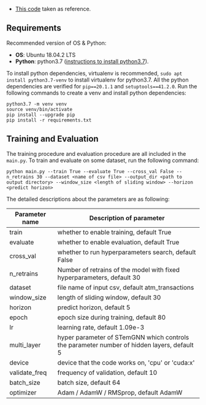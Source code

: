 
* [This code](https://github.com/microsoft/StemGNN) taken as reference.

## Requirements

Recommended version of OS & Python:

* **OS**: Ubuntu 18.04.2 LTS
* **Python**: python3.7 ([instructions to install python3.7](https://linuxize.com/post/how-to-install-python-3-7-on-ubuntu-18-04/)).

To install python dependencies, virtualenv is recommended, `sudo apt install python3.7-venv` to install virtualenv for python3.7. All the python dependencies are verified for `pip==20.1.1` and `setuptools==41.2.0`. Run the following commands to create a venv and install python dependencies:

```setup
python3.7 -m venv venv
source venv/bin/activate
pip install --upgrade pip
pip install -r requirements.txt
```
## Training and Evaluation

The training procedure and evaluation procedure are all included in the `main.py`. To train and evaluate on some dataset, run the following command:

```train & evaluate
python main.py --train True --evaluate True --cross_val False --n_retrains 30 --dataset <name of csv file> --output_dir <path to output directory> --window_size <length of sliding window> --horizon <predict horizon>
```

The detailed descriptions about the parameters are as following:

| Parameter name | Description of parameter |
| --- | --- |
| train | whether to enable training, default True |
| evaluate | whether to enable evaluation, default True |
| cross_val | whether to run hyperparameters search, default False |
| n_retrains | Number of retrains of the model with fixed hyperparameters, default 30 |
| dataset | file name of input csv, default atm_transactions |
| window_size | length of sliding window, default 30 |
| horizon | predict horizon, default 5 |
| epoch | epoch size during training, default 80 |
| lr | learning rate, default 1.09e-3 |
| multi_layer | hyper parameter of STemGNN which controls the parameter number of hidden layers, default 5 |
| device | device that the code works on, 'cpu' or 'cuda:x' | 
| validate_freq | frequency of validation, default 10 |
| batch_size | batch size, default 64 |
| optimizer | Adam / AdamW / RMSprop, default AdamW |





